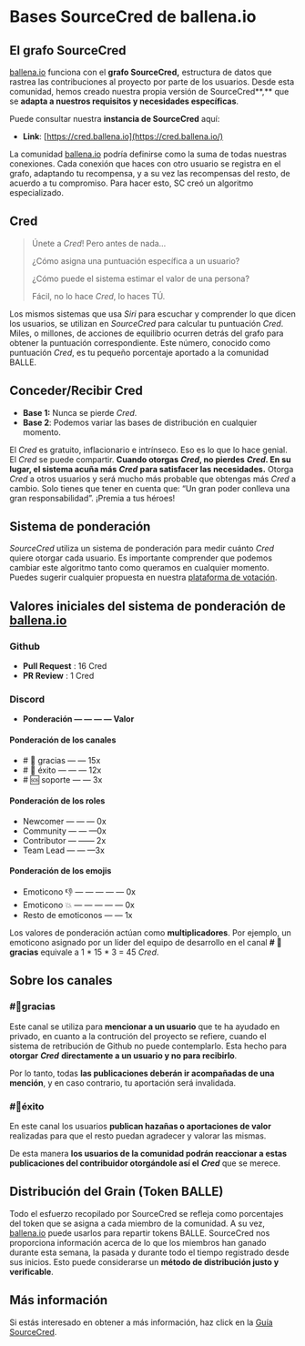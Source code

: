 # Bases SourceCred de ballena.io

## El grafo SourceCred <a id="29f6"></a>

[ballena.io](https://ballena.io/) funciona con el **grafo SourceCred,** estructura de datos que rastrea las contribuciones al proyecto por parte de los usuarios. Desde esta comunidad, hemos creado nuestra propia versión de SourceCred**,** que se **adapta a nuestros requisitos y necesidades específicas**.

Puede consultar nuestra **instancia de SourceCred** aquí:

* **Link**: [https://cred.ballena.io](https://cred.ballena.io/)

La comunidad [ballena.io](https://ballena.io/) podría definirse como la suma de todas nuestras conexiones. Cada conexión que haces con otro usuario se registra en el grafo, adaptando tu recompensa, y a su vez las recompensas del resto, de acuerdo a tu compromiso. Para hacer esto, SC creó un algoritmo especializado.

## Cred <a id="7e0e"></a>

> Únete a _Cred_! Pero antes de nada…
>
> ¿Cómo asigna una puntuación específica a un usuario?
>
> ¿Cómo puede el sistema estimar el valor de una persona?
>
> Fácil, no lo hace _Cred_, lo haces TÚ.

Los mismos sistemas que usa _Siri_ para escuchar y comprender lo que dicen los usuarios, se utilizan en _SourceCred_ para calcular tu puntuación _Cred_. Miles, o millones, de acciones de equilibrio ocurren detrás del grafo para obtener la puntuación correspondiente. Este número, conocido como puntuación _Cred_, es tu pequeño porcentaje aportado a la comunidad BALLE.

## Conceder/Recibir Cred <a id="7652"></a>

* **Base 1:** Nunca se pierde _Cred_.
* **Base 2**: Podemos variar las bases de distribución en cualquier momento.

El _Cred_ es gratuito, inflacionario e intrínseco. Eso es lo que lo hace genial. El _Cred_ se puede compartir. **Cuando otorgas** _**Cred**_**, no pierdes** _**Cred**_**. En su lugar, el sistema acuña más** _**Cred**_ **para satisfacer las necesidades.** Otorga _Cred_ a otros usuarios y será mucho más probable que obtengas más _Cred_ a cambio. Solo tienes que tener en cuenta que: “Un gran poder conlleva una gran responsabilidad”. ¡Premia a tus héroes!

## Sistema de ponderación <a id="6a74"></a>

_SourceCred_ utiliza un sistema de ponderación para medir cuánto _Cred_ quiere otorgar cada usuario. Es importante comprender que podemos cambiar este algoritmo tanto como queramos en cualquier momento. Puedes sugerir cualquier propuesta en nuestra [plataforma de votación](https://vote.ballena.io/#/).

## Valores iniciales del sistema de ponderación de [ballena.io](https://ballena.io/) <a id="0117"></a>

### Github

* **Pull Request** : 16 Cred
* **PR Review** : 1 Cred

### Discord

* **Ponderación — — — — Valor**

#### Ponderación de los canales

* \# 💙 gracias — — 15x
* \# 🎉 éxito — — — 12x
* \# 🆘 soporte — — 3x

#### Ponderación de los roles

* Newcomer — — — 0x
* Community — — —0x
* Contributor — —— 2x
* Team Lead — — —3x

#### Ponderación de los emojis

* Emoticono 👎 — — — — — 0x
* Emoticono 💥 — — — — — 0x
* Resto de emoticonos — — 1x

Los valores de ponderación actúan como **multiplicadores**. Por ejemplo, un emoticono asignado por un líder del equipo de desarrollo en el canal **\# 💙 gracias** equivale a 1 \* 15 \* 3 = 45 _Cred_.

## Sobre los canales <a id="aa97"></a>

### \#💙gracias <a id="baed"></a>

Este canal se utiliza para **mencionar a un usuario** que te ha ayudado en privado, en cuanto a la contrución del proyecto se refiere, cuando el sistema de retribución de Github no puede contemplarlo. Esta hecho para **otorgar** _**Cred**_ **directamente a un usuario y no para recibirlo**.

Por lo tanto, todas **las publicaciones deberán ir acompañadas de una mención**, y en caso contrario, tu aportación será invalidada.



### \#🎉éxito <a id="d98d"></a>

En este canal los usuarios **publican hazañas o aportaciones de valor** realizadas para que el resto puedan agradecer y valorar las mismas.

De esta manera **los usuarios de la comunidad podrán reaccionar a estas publicaciones del contribuidor otorgándole así el** _**Cred**_ que se merece.

## Distribución del Grain \(Token BALLE\) <a id="0679"></a>

Todo el esfuerzo recopilado por SourceCred se refleja como porcentajes del token que se asigna a cada miembro de la comunidad. A su vez, [ballena.io](https://ballena.io/) puede usarlos para repartir tokens BALLE. SourceCred nos proporciona información acerca de lo que los miembros han ganado durante esta semana, la pasada y durante todo el tiempo registrado desde sus inicios. Esto puede considerarse un **método de distribución justo y verificable**.

## Más información <a id="e70d"></a>

Si estás interesado en obtener a más información, haz click en la [Guía SourceCred](https://sourcecred.io/docs/beta/cred/).

